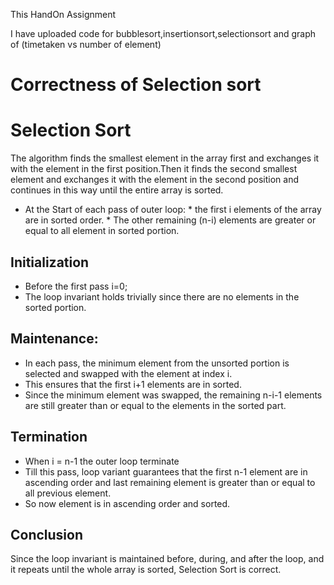 
This HandOn Assignment

I have uploaded code for bubblesort,insertionsort,selectionsort and graph of (timetaken vs number of element)



# Correctness of Selection sort

# Selection Sort


The algorithm finds the smallest element in the array first and exchanges it with the element in the first
position.Then it finds the second smallest element and exchanges it with the element in the second position and continues
in this way until the entire array is sorted.

* At the Start of each pass of outer loop:
      * the first i elements of the array are in sorted order.
      * The other remaining (n-i) elements are greater or equal to all element in sorted portion.

## Initialization
* Before the first pass i=0;
* The loop invariant holds trivially since there are no elements in the sorted portion.

## Maintenance:

* In each pass, the minimum element from the unsorted portion is selected and swapped with the element at index i.
* This ensures that the first i+1 elements are in sorted.
* Since the minimum element was swapped, the remaining n-i-1 elements are still greater than or equal to the elements in the sorted part.

## Termination
* When i = n-1 the outer loop terminate
* Till this pass, loop variant guarantees that the first n-1 element are in ascending order  and last remaining element is greater than or equal to all previous element.
* So now element is in ascending order and sorted.

## Conclusion
Since the loop invariant is maintained before, during, and after the loop, and it repeats until the whole array is sorted, Selection Sort is correct.